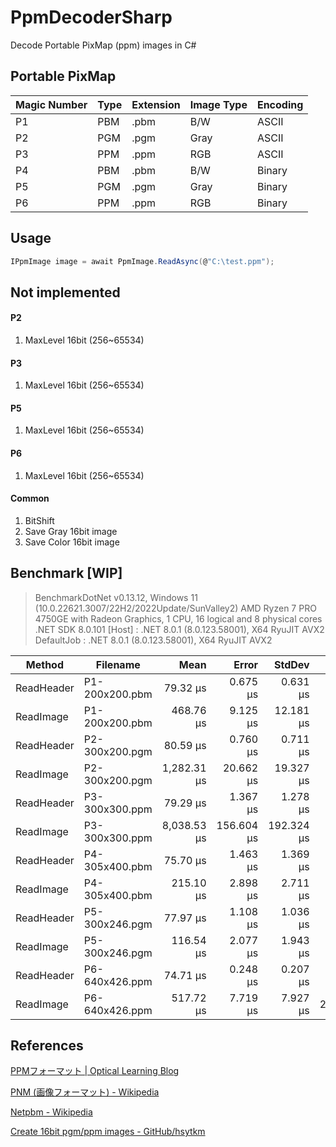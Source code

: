 # PpmDecoderSharp

Decode Portable PixMap (ppm) images in C#



## Portable PixMap

| Magic Number | Type | Extension | Image Type | Encoding |
| ------------ | ---- | --------- | ---------- | -------- |
| P1           | PBM  | .pbm      | B/W        | ASCII    |
| P2           | PGM  | .pgm      | Gray       | ASCII    |
| P3           | PPM  | .ppm      | RGB        | ASCII    |
| P4           | PBM  | .pbm      | B/W        | Binary   |
| P5           | PGM  | .pgm      | Gray       | Binary   |
| P6           | PPM  | .ppm      | RGB        | Binary   |



## Usage

```cs
IPpmImage image = await PpmImage.ReadAsync(@"C:\test.ppm");
```



## Not implemented

#### P2

1. MaxLevel 16bit (256~65534)

#### P3

1. MaxLevel 16bit (256~65534)

#### P5

1. MaxLevel 16bit (256~65534)

#### P6

1. MaxLevel 16bit (256~65534)

#### Common

1. BitShift
2. Save Gray 16bit image
3. Save Color 16bit image



## Benchmark [WIP]

> BenchmarkDotNet v0.13.12, Windows 11 (10.0.22621.3007/22H2/2022Update/SunValley2)
> AMD Ryzen 7 PRO 4750GE with Radeon Graphics, 1 CPU, 16 logical and 8 physical cores
> .NET SDK 8.0.101
>   [Host]     : .NET 8.0.1 (8.0.123.58001), X64 RyuJIT AVX2
>   DefaultJob : .NET 8.0.1 (8.0.123.58001), X64 RyuJIT AVX2


| Method     | Filename       | Mean        | Error      | StdDev     | Gen0     | Gen1     | Gen2     | Allocated |
|----------- |--------------- |------------:|-----------:|-----------:|---------:|---------:|---------:|----------:|
| ReadHeader | P1-200x200.pbm |    79.32 μs |   0.675 μs |   0.631 μs |   4.0283 |        - |        - |   7.96 KB |
| ReadImage  | P1-200x200.pbm |   468.76 μs |   9.125 μs |  12.181 μs |  25.3906 |        - |        - |  51.54 KB |
| ReadHeader | P2-300x200.pgm |    80.59 μs |   0.760 μs |   0.711 μs |   4.0283 |        - |        - |   7.94 KB |
| ReadImage  | P2-300x200.pgm | 1,282.31 μs |  20.662 μs |  19.327 μs |  35.1563 |        - |        - |  75.31 KB |
| ReadHeader | P3-300x300.ppm |    79.29 μs |   1.367 μs |   1.278 μs |   4.0283 |        - |        - |   8.13 KB |
| ReadImage  | P3-300x300.ppm | 8,038.53 μs | 156.604 μs | 192.324 μs |  78.1250 |  78.1250 |  78.1250 |  321.5 KB |
| ReadHeader | P4-305x400.pbm |    75.70 μs |   1.463 μs |   1.369 μs |   3.7842 |        - |        - |   7.62 KB |
| ReadImage  | P4-305x400.pbm |   215.10 μs |   2.898 μs |   2.711 μs |  38.0859 |  38.0859 |  38.0859 |  128.4 KB |
| ReadHeader | P5-300x246.pgm |    77.97 μs |   1.108 μs |   1.036 μs |   3.7842 |        - |        - |   7.76 KB |
| ReadImage  | P5-300x246.pgm |   116.54 μs |   2.077 μs |   1.943 μs |  41.5039 |        - |        - |  81.42 KB |
| ReadHeader | P6-640x426.ppm |    74.71 μs |   0.248 μs |   0.207 μs |   3.7842 |        - |        - |   7.76 KB |
| ReadImage  | P6-640x426.ppm |   517.72 μs |   7.719 μs |   7.927 μs | 249.0234 | 249.0234 | 249.0234 | 808.58 KB |

## References

[PPMフォーマット | Optical Learning Blog](http://optical-learning-blog.realop.co.jp/?eid=14)

[PNM (画像フォーマット) - Wikipedia](https://ja.wikipedia.org/wiki/PNM_%28%E7%94%BB%E5%83%8F%E3%83%95%E3%82%A9%E3%83%BC%E3%83%9E%E3%83%83%E3%83%88%29)

[Netpbm - Wikipedia](https://en.wikipedia.org/wiki/Netpbm)

[Create 16bit pgm/ppm images - GitHub/hsytkm](https://gist.github.com/hsytkm/3a57b2731a06cede117b768f5bd21f3d)
